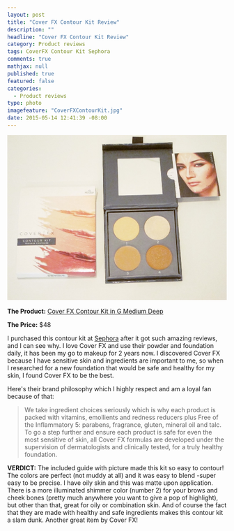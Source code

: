 ```yaml
---
layout: post
title: "Cover FX Contour Kit Review"
description: ""
headline: "Cover FX Contour Kit Review"
category: Product reviews
tags: CoverFX Contour Kit Sephora
comments: true
mathjax: null
published: true
featured: false
categories: 
  - Product reviews
type: photo
imagefeature: "CoverFXContourKit.jpg"
date: 2015-05-14 12:41:39 -08:00
---
```


![Cover FX Contour Kit](/images/CoverFXContourKit.jpg)
<p><b>The Product:</b> <a href="http://www.coverfx.com/contour-kit.html">Cover FX Contour Kit in G Medium Deep</a></p>
<p><b>The Price:</b> $48</p>

<p>I purchased this contour kit at <a href="http://www.sephora.com/contour-kit-P393632?skuId=1676246">Sephora</a> after it got such amazing reviews, and I can see why. 
I love Cover FX and use their powder and foundation daily, it has been my go to makeup for 2 years now. I discovered Cover FX because I have sensitive skin and ingredients are important to me,
so when I researched for a new foundation that would be safe and healthy for my skin, I found Cover FX to be the best.</p>

<p>Here's their brand philosophy which I highly respect and am a loyal fan because of that:</p>
<blockquote>We take ingredient choices seriously which is why each product is packed with vitamins, 
emollients and redness reducers plus Free of the Inflammatory 5: parabens, fragrance, gluten, mineral oil and talc. 
To go a step further and ensure each product is safe for even the most sensitive of skin, 
all Cover FX formulas are developed under the supervision of dermatologists and clinically tested, for a truly healthy foundation.</blockquote>

<b>VERDICT:</b> The included guide with picture made this kit so easy to contour! The colors are perfect (not muddy at all) and it was easy to blend -super easy to be precise. 
I have oily skin and this was matte upon application. There is a more illuminated shimmer color (number 2) for your brows and cheek bones (pretty much anywhere you want to give a pop of highlight), 
but other than that, great for oily or combination skin. And of course the fact that they are made with healthy and safe ingredients makes this contour kit a slam dunk. Another great item by Cover FX!</p>
